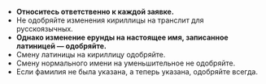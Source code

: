 * <b>Относитесь ответственно к каждой заявке.</b>
* Не одобряйте изменения кириллицы на транслит для русскоязычных.
* <b>Однако изменение ерунды на настоящее имя, записанное латиницей — одобряйте.</b>
* Смену латиницы на кириллицу одобряйте.
* Смену нормального имени на уменьшительное не одобряйте.
* Если фамилия не была указана, а теперь указана, одобряйте всегда.
